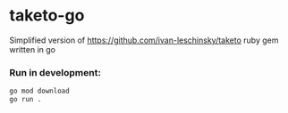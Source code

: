 # taketo-go

Simplified version of https://github.com/ivan-leschinsky/taketo ruby gem written in go

### Run in development:
```sh
go mod download
go run .
````
